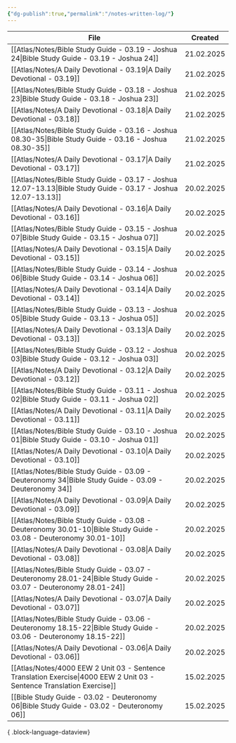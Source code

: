```yaml
---
{"dg-publish":true,"permalink":"/notes-written-log/"}
---
```


| File                                                                                                                        | Created    |
| --------------------------------------------------------------------------------------------------------------------------- | ---------- |
| [[Atlas/Notes/Bible Study Guide - 03.19 - Joshua 24\|Bible Study Guide - 03.19 - Joshua 24]]                             | 21.02.2025 |
| [[Atlas/Notes/A Daily Devotional - 03.19\|A Daily Devotional - 03.19]]                                                   | 21.02.2025 |
| [[Atlas/Notes/Bible Study Guide - 03.18 - Joshua 23\|Bible Study Guide - 03.18 - Joshua 23]]                             | 21.02.2025 |
| [[Atlas/Notes/A Daily Devotional - 03.18\|A Daily Devotional - 03.18]]                                                   | 21.02.2025 |
| [[Atlas/Notes/Bible Study Guide - 03.16 - Joshua 08.30-35\|Bible Study Guide - 03.16 - Joshua 08.30-35]]                 | 21.02.2025 |
| [[Atlas/Notes/A Daily Devotional - 03.17\|A Daily Devotional - 03.17]]                                                   | 21.02.2025 |
| [[Atlas/Notes/Bible Study Guide - 03.17 - Joshua 12.07-13.13\|Bible Study Guide - 03.17 - Joshua 12.07-13.13]]           | 20.02.2025 |
| [[Atlas/Notes/A Daily Devotional - 03.16\|A Daily Devotional - 03.16]]                                                   | 20.02.2025 |
| [[Atlas/Notes/Bible Study Guide - 03.15 - Joshua 07\|Bible Study Guide - 03.15 - Joshua 07]]                             | 20.02.2025 |
| [[Atlas/Notes/A Daily Devotional - 03.15\|A Daily Devotional - 03.15]]                                                   | 20.02.2025 |
| [[Atlas/Notes/Bible Study Guide - 03.14 - Joshua 06\|Bible Study Guide - 03.14 - Joshua 06]]                             | 20.02.2025 |
| [[Atlas/Notes/A Daily Devotional - 03.14\|A Daily Devotional - 03.14]]                                                   | 20.02.2025 |
| [[Atlas/Notes/Bible Study Guide - 03.13 - Joshua 05\|Bible Study Guide - 03.13 - Joshua 05]]                             | 20.02.2025 |
| [[Atlas/Notes/A Daily Devotional - 03.13\|A Daily Devotional - 03.13]]                                                   | 20.02.2025 |
| [[Atlas/Notes/Bible Study Guide - 03.12 - Joshua 03\|Bible Study Guide - 03.12 - Joshua 03]]                             | 20.02.2025 |
| [[Atlas/Notes/A Daily Devotional - 03.12\|A Daily Devotional - 03.12]]                                                   | 20.02.2025 |
| [[Atlas/Notes/Bible Study Guide - 03.11 - Joshua 02\|Bible Study Guide - 03.11 - Joshua 02]]                             | 20.02.2025 |
| [[Atlas/Notes/A Daily Devotional - 03.11\|A Daily Devotional - 03.11]]                                                   | 20.02.2025 |
| [[Atlas/Notes/Bible Study Guide - 03.10 - Joshua 01\|Bible Study Guide - 03.10 - Joshua 01]]                             | 20.02.2025 |
| [[Atlas/Notes/A Daily Devotional - 03.10\|A Daily Devotional - 03.10]]                                                   | 20.02.2025 |
| [[Atlas/Notes/Bible Study Guide - 03.09 - Deuteronomy 34\|Bible Study Guide - 03.09 - Deuteronomy 34]]                   | 20.02.2025 |
| [[Atlas/Notes/A Daily Devotional - 03.09\|A Daily Devotional - 03.09]]                                                   | 20.02.2025 |
| [[Atlas/Notes/Bible Study Guide - 03.08 - Deuteronomy 30.01-10\|Bible Study Guide - 03.08 - Deuteronomy 30.01-10]]       | 20.02.2025 |
| [[Atlas/Notes/A Daily Devotional - 03.08\|A Daily Devotional - 03.08]]                                                   | 20.02.2025 |
| [[Atlas/Notes/Bible Study Guide - 03.07 - Deuteronomy 28.01-24\|Bible Study Guide - 03.07 - Deuteronomy 28.01-24]]       | 20.02.2025 |
| [[Atlas/Notes/A Daily Devotional - 03.07\|A Daily Devotional - 03.07]]                                                   | 20.02.2025 |
| [[Atlas/Notes/Bible Study Guide - 03.06 - Deuteronomy 18.15-22\|Bible Study Guide - 03.06 - Deuteronomy 18.15-22]]       | 20.02.2025 |
| [[Atlas/Notes/A Daily Devotional - 03.06\|A Daily Devotional - 03.06]]                                                   | 20.02.2025 |
| [[Atlas/Notes/4000 EEW 2 Unit 03 -  Sentence Translation Exercise\|4000 EEW 2 Unit 03 -  Sentence Translation Exercise]] | 15.02.2025 |
| [[Bible Study Guide - 03.02 - Deuteronomy 06\|Bible Study Guide - 03.02 - Deuteronomy 06]]                               | 15.02.2025 |

{ .block-language-dataview}

